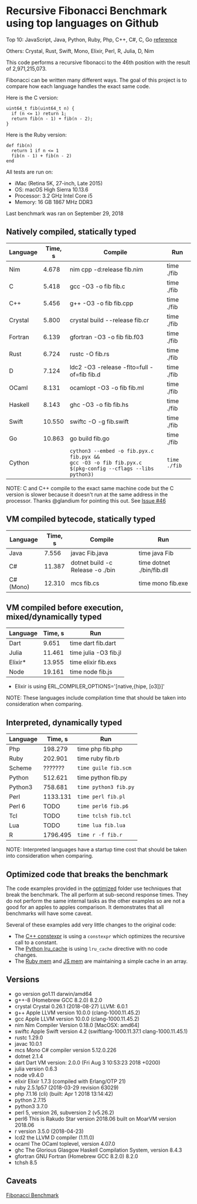 # Recursive Fibonacci Benchmark using top languages on Github

Top 10: JavaScript, Java, Python, Ruby, Php, C++, C#, C, Go [reference](http://www.techworm.net/2016/09/top-10-popular-programming-languages-github.html)

Others: Crystal, Rust, Swift, Mono, Elixir, Perl, R, Julia, D, Nim

This code performs a recursive fibonacci to the 46th position with the result of 2,971,215,073.

Fibonacci can be written many different ways.  The goal of this project is to compare how each language handles the exact same code.

Here is the C version:
```
uint64_t fib(uint64_t n) {
  if (n <= 1) return 1;
  return fib(n - 1) + fib(n - 2);
}
```

Here is the Ruby version:
```
def fib(n)
  return 1 if n <= 1
  fib(n - 1) + fib(n - 2)
end
```

All tests are run on:
 - iMac (Retina 5K, 27-inch, Late 2015)
 - OS: macOS High Sierra 10.13.6
 - Processor: 3.2 GHz Intel Core i5
 - Memory: 16 GB 1867 MHz DDR3

Last benchmark was ran on September 29, 2018

## Natively compiled, statically typed

| Language   | Time, s   | Compile                                      | Run          |
|------------|-----------|----------------------------------------------|--------------|
| Nim        |    4.678 | nim cpp -d:release fib.nim                    | time ./fib   |
| C          |    5.418 | gcc -O3 -o fib fib.c                          | time ./fib   |
| C++        |    5.456 | g++ -O3 -o fib fib.cpp                        | time ./fib   |
| Crystal    |    5.800 | crystal build --release fib.cr                | time ./fib   |
| Fortran    |    6.139 | gfortran -O3 -o fib fib.f03                   | time ./fib   |
| Rust       |    6.724 | rustc -O fib.rs                               | time ./fib   |
| D          |    7.124 | ldc2 -O3 -release -flto=full -of=fib fib.d    | time ./fib   |
| OCaml      |    8.131 | ocamlopt -O3 -o fib fib.ml                    | time ./fib   |
| Haskell    |    8.143 | ghc -O3 -o fib fib.hs                         | time ./fib   |
| Swift      |   10.550 | swiftc -O -g fib.swift                        | time ./fib   |
| Go         |   10.863 | go build fib.go                               | time ./fib   |
| Cython     |          | `cython3 --embed -o fib.pyx.c fib.pyx &&`<br>`gcc -O3 -o fib fib.pyx.c $(pkg-config --cflags --libs python3)` | `time ./fib` |

NOTE: C and C++ compile to the exact same machine code but the C version is slower because it doesn't run at the same address in the processor.  Thanks @glandium for pointing this out. See [Issue #46](https://github.com/drujensen/fib/issues/46)

## VM compiled bytecode, statically typed

| Language  | Time, s | Compile                            | Run                         |
|-----------|---------|------------------------------------|-----------------------------|
| Java      |    7.556 | javac Fib.java                       | time java Fib               |
| C#        |   11.387 | dotnet build -c Release -o ./bin     | time dotnet ./bin/fib.dll   |
| C# (Mono) |   12.310 | mcs fib.cs                           | time mono fib.exe           |

## VM compiled before execution, mixed/dynamically typed

| Language  | Time, s | Run                         |
|-----------|---------|-----------------------------|
| Dart      |    9.651 | time dart fib.dart         |
| Julia     |   11.461 | time julia -O3 fib.jl      |
| Elixir*   |   13.955 | time elixir fib.exs        |
| Node      |   19.161 | time node fib.js           |

* Elixir is using ERL_COMPILER_OPTIONS='[native,{hipe, [o3]}]'

NOTE: These languages include compilation time that should be taken into consideration when comparing.

## Interpreted, dynamically typed

| Language  | Time, s | Run                         |
|-----------|---------|-----------------------------|
| Php       |  198.279 | time php fib.php           |
| Ruby      |  202.901 | time ruby fib.rb           |
| Scheme    |  ??????? | `time guile fib.scm`       |
| Python    |  512.621 | time python fib.py         |
| Python3   |  758.681 | `time python3 fib.py`      |
| Perl      | 1133.131 | `time perl fib.pl`         |
| Perl 6    |     TODO | `time perl6 fib.p6`        |
| Tcl       |     TODO | `time tclsh fib.tcl`       |
| Lua       |     TODO | `time lua fib.lua`         |
| R         | 1796.495 | `time r -f fib.r`          |

NOTE: Interpreted languages have a startup time cost that should be taken into consideration when comparing.

## Optimized code that breaks the benchmark

The code examples provided in the [optimized](optimized) folder use techniques that break the benchmark. The all perform at sub-second response times.  They do not perform the same internal tasks as the other examples
so are not a good for an apples to apples comparison. It demonstrates that all benchmarks will have some caveat.

Several of these examples add very little changes to the original code:
 - The [C++ constexpr](optimized/fib-constexpr.cpp) is using a `constexpr` which optimizes the recursive call to a constant.
 - The [Python lru_cache](optimized/fib-cache.py) is using `lru_cache` directive with no code changes.
 - The [Ruby mem](optimized/fib_mem.rb) and [JS mem](optimized/fib_mem.js) are maintaining a simple cache in an array.


## Versions

- go version go1.11 darwin/amd64
- g++-8 (Homebrew GCC 8.2.0) 8.2.0
- crystal Crystal 0.26.1 (2018-08-27) LLVM: 6.0.1
- g++ Apple LLVM version 10.0.0 (clang-1000.11.45.2)
- gcc Apple LLVM version 10.0.0 (clang-1000.11.45.2)
- nim Nim Compiler Version 0.18.0 [MacOSX: amd64]
- swiftc Apple Swift version 4.2 (swiftlang-1000.11.37.1 clang-1000.11.45.1)
- rustc 1.29.0
- javac 10.0.1
- mcs Mono C# compiler version 5.12.0.226
- dotnet 2.1.4
- dart Dart VM version: 2.0.0 (Fri Aug 3 10:53:23 2018 +0200)
- julia version 0.6.3
- node v9.4.0
- elixir Elixir 1.7.3 (compiled with Erlang/OTP 21)
- ruby 2.5.1p57 (2018-03-29 revision 63029)
- php 7.1.16 (cli) (built: Apr  1 2018 13:14:42)
- python 2.7.15
- python3 3.7.0
- perl 5, version 26, subversion 2 (v5.26.2)
- perl6 This is Rakudo Star version 2018.06 built on MoarVM version 2018.06
- r version 3.5.0 (2018-04-23)
- lcd2 the LLVM D compiler (1.11.0)
- ocaml The OCaml toplevel, version 4.07.0
- ghc The Glorious Glasgow Haskell Compilation System, version 8.4.3
- gfortran GNU Fortran (Homebrew GCC 8.2.0) 8.2.0
- tchsh 8.5

## Caveats

[Fibonacci Benchmark](https://crystal-lang.org/2016/07/15/fibonacci-benchmark.html)
